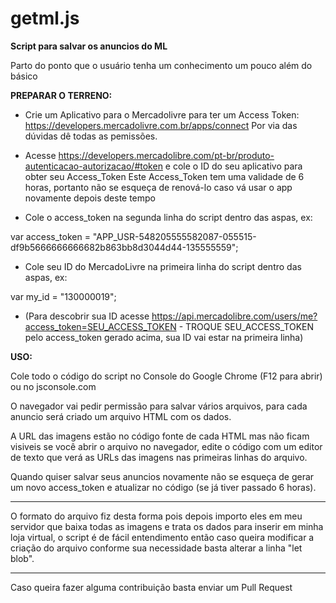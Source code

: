 # getml.js
**Script para salvar os anuncios do ML**

Parto do ponto que o usuário tenha um conhecimento um pouco além do básico 

**PREPARAR O TERRENO:**
- Crie um Aplicativo para o Mercadolivre para ter um Access Token: https://developers.mercadolivre.com.br/apps/connect
Por via das dúvidas dê todas as pemissões.

- Acesse https://developers.mercadolibre.com/pt-br/produto-autenticacao-autorizacao/#token e cole o ID do seu aplicativo para obter seu Access_Token
Este Access_Token tem uma validade de 6 horas, portanto não se esqueça de renová-lo caso vá usar o app novamente depois deste tempo

- Cole o access_token na segunda linha do script dentro das aspas, ex:

var access_token = "APP_USR-548205555582087-055515-df9b5666666666682b863bb8d3044d44-135555559";

- Cole seu ID do MercadoLivre na primeira linha do script dentro das aspas, ex:

var my_id = "130000019";
  - (Para descobrir sua ID acesse https://api.mercadolibre.com/users/me?access_token=SEU_ACCESS_TOKEN - TROQUE SEU_ACCESS_TOKEN pelo access_token gerado acima, sua ID vai estar na primeira linha)

**USO:**

Cole todo o código do script no Console do Google Chrome (F12 para abrir) ou no jsconsole.com

O navegador vai pedir permissão para salvar vários arquivos, para cada anuncio será criado um arquivo HTML com os dados.

A URL das imagens estão no código fonte de cada HTML mas não ficam visiveis se você abrir o arquivo no navegador, edite o código com um editor de texto que verá as URLs das imagens nas primeiras linhas do arquivo.

Quando quiser salvar seus anuncios novamente não se esqueça de gerar um novo access_token e atualizar no código (se já tiver passado 6 horas).
___
O formato do arquivo fiz desta forma pois depois importo eles em meu servidor que baixa todas as imagens e trata os dados para inserir em minha loja virtual, o script é de fácil entendimento então caso queira modificar a criação do arquivo conforme sua necessidade basta alterar a linha "let blob".
___
Caso queira fazer alguma contribuição basta enviar um Pull Request

